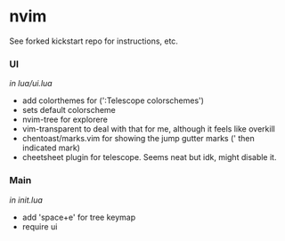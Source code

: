# nvim
See forked kickstart repo for instructions, etc.

### UI
*in lua/ui.lua*
- add colorthemes for (':Telescope colorschemes')
- sets default colorscheme
- nvim-tree for explorere
- vim-transparent to deal with that for me, although it feels like overkill
- chentoast/marks.vim for showing the jump gutter marks (' then indicated mark)
- cheetsheet plugin for telescope. Seems neat but idk, might disable it.

### Main
*in init.lua*
- add 'space+e' for tree keymap
- require ui
